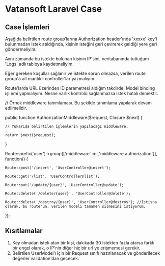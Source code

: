 # Vatansoft Laravel Case

## Case İşlemleri

Aşağıda belirtilen route group’larına Authorization header'ında 'xxxxx' key'i
bulunmadan istek atıldığında,
kişinin isteğini geri çevirerek geldiği yere geri göndermeliyim.

Aynı zamanda bu istekte bulunan kişinin IP'sini, veritabanında tuttuğum 'Logs' adlı
tabloya kaydetmeliyim.

Eğer gereken koşullar sağlanır ve istekte sorun olmazsa, verilen route group'a ait
mantıklı controller’lar yazmalıyım.

Route'larda URL üzerinden ID parametresi aldığım takdirde, Model binding işl
emi
yapmalıyım. Nesne varlık kontrolü sağlanmazsa istek hatalı demektir.

// Örnek middleware tanımlaması. Bu şekilde tanımlama yapılarak devam
edilmelidir.

public function AuthorizationMiddleware($request, Closure $next) {

    // Yukarıda belirtilen işlemlerin yapılacağı middleware.
    
    return $next($request);

}

Route::prefix('user')->group(['middleware' => ['middleware.authorization']], function() {

    Route::post('/insert', 'UserController@insert');
    
    Route::get('/list', 'UserController@list');
    
    Route::put('/update/{user}', 'UserController@update');
    
    Route::delete('/delete/{user}', 'UserController@delete');
    
    Route::delete('/destroy/{user}', 'UserController@destroy'); //İstisna olarak, bu route'un, verilen modeli tamamen silmesini istiyorum.

});

## Kısıtlamalar

1. Key olmadan istek atan bir kişi, dakikada 30 istekten fazla atarsa farklı bir engel
olarak, o IP'nin diğer hiç bir url ye erişmemesi gerekir.
2. Belirtilen UserModel'ı için bir Request sınıfı hazırlanacak ve gönderilecek
değerler validation'dan geçecek.

